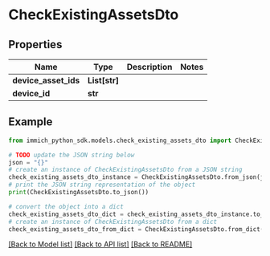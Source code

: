 # CheckExistingAssetsDto


## Properties

Name | Type | Description | Notes
------------ | ------------- | ------------- | -------------
**device_asset_ids** | **List[str]** |  | 
**device_id** | **str** |  | 

## Example

```python
from immich_python_sdk.models.check_existing_assets_dto import CheckExistingAssetsDto

# TODO update the JSON string below
json = "{}"
# create an instance of CheckExistingAssetsDto from a JSON string
check_existing_assets_dto_instance = CheckExistingAssetsDto.from_json(json)
# print the JSON string representation of the object
print(CheckExistingAssetsDto.to_json())

# convert the object into a dict
check_existing_assets_dto_dict = check_existing_assets_dto_instance.to_dict()
# create an instance of CheckExistingAssetsDto from a dict
check_existing_assets_dto_from_dict = CheckExistingAssetsDto.from_dict(check_existing_assets_dto_dict)
```
[[Back to Model list]](../README.md#documentation-for-models) [[Back to API list]](../README.md#documentation-for-api-endpoints) [[Back to README]](../README.md)


